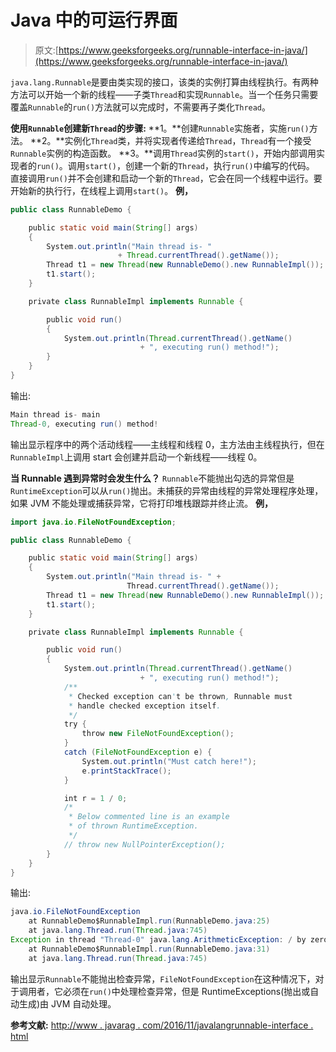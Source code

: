 # Java 中的可运行界面

> 原文:[https://www.geeksforgeeks.org/runnable-interface-in-java/](https://www.geeksforgeeks.org/runnable-interface-in-java/)

`java.lang.Runnable`是要由类实现的接口，该类的实例打算由线程执行。有两种方法可以开始一个新的线程——子类`Thread`和实现`Runnable`。当一个任务只需要覆盖`Runnable`的`run()`方法就可以完成时，不需要再子类化`Thread`。

**使用`Runnable`创建新`Thread`的步骤:**
**1。**创建`Runnable`实施者，实施`run()`方法。
**2。**实例化`Thread`类，并将实现者传递给`Thread`，`Thread`有一个接受`Runnable`实例的构造函数。
**3。**调用`Thread`实例的`start()`，开始内部调用实现者的`run()`。调用`start()`，创建一个新的`Thread`，执行`run()`中编写的代码。
直接调用`run()`并不会创建和启动一个新的`Thread`，它会在同一个线程中运行。要开始新的执行行，在线程上调用`start()`。
**例，**

```java
public class RunnableDemo {

    public static void main(String[] args)
    {
        System.out.println("Main thread is- "
                        + Thread.currentThread().getName());
        Thread t1 = new Thread(new RunnableDemo().new RunnableImpl());
        t1.start();
    }

    private class RunnableImpl implements Runnable {

        public void run()
        {
            System.out.println(Thread.currentThread().getName()
                             + ", executing run() method!");
        }
    }
}
```

输出:

```java
Main thread is- main
Thread-0, executing run() method!

```

输出显示程序中的两个活动线程——主线程和线程 0，主方法由主线程执行，但在`RunnableImpl`上调用 start 会创建并启动一个新线程——线程 0。

**当 Runnable 遇到异常时会发生什么？**
`Runnable`不能抛出勾选的异常但是`RuntimeException`可以从`run()`抛出。未捕获的异常由线程的异常处理程序处理，如果 JVM 不能处理或捕获异常，它将打印堆栈跟踪并终止流。
**例，**

```java
import java.io.FileNotFoundException;

public class RunnableDemo {

    public static void main(String[] args)
    {
        System.out.println("Main thread is- " +
                          Thread.currentThread().getName());
        Thread t1 = new Thread(new RunnableDemo().new RunnableImpl());
        t1.start();
    }

    private class RunnableImpl implements Runnable {

        public void run()
        {
            System.out.println(Thread.currentThread().getName()
                             + ", executing run() method!");
            /**
             * Checked exception can't be thrown, Runnable must
             * handle checked exception itself.
             */
            try {
                throw new FileNotFoundException();
            }
            catch (FileNotFoundException e) {
                System.out.println("Must catch here!");
                e.printStackTrace();
            }

            int r = 1 / 0;
            /*
             * Below commented line is an example
             * of thrown RuntimeException.
             */
            // throw new NullPointerException();
        }
    }
}
```

输出:

```java
java.io.FileNotFoundException
    at RunnableDemo$RunnableImpl.run(RunnableDemo.java:25)
    at java.lang.Thread.run(Thread.java:745)
Exception in thread "Thread-0" java.lang.ArithmeticException: / by zero
    at RunnableDemo$RunnableImpl.run(RunnableDemo.java:31)
    at java.lang.Thread.run(Thread.java:745)

```

输出显示`Runnable`不能抛出检查异常，`FileNotFoundException`在这种情况下，对于调用者，它必须在`run()`中处理检查异常，但是 RuntimeExceptions(抛出或自动生成)由 JVM 自动处理。

**参考文献:**
[http://www . javarag . com/2016/11/javalangrunnable-interface . html](http://www.javargon.com/2016/11/javalangrunnable-interface.html)